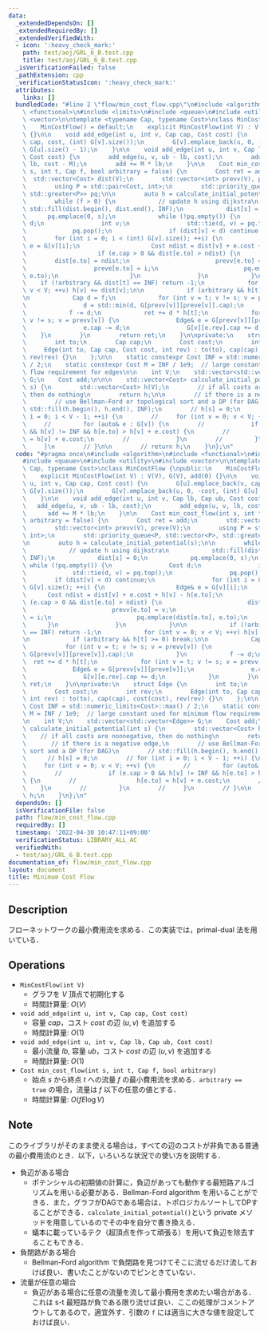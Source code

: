 ```yaml
---
data:
  _extendedDependsOn: []
  _extendedRequiredBy: []
  _extendedVerifiedWith:
  - icon: ':heavy_check_mark:'
    path: test/aoj/GRL_6_B.test.cpp
    title: test/aoj/GRL_6_B.test.cpp
  _isVerificationFailed: false
  _pathExtension: cpp
  _verificationStatusIcon: ':heavy_check_mark:'
  attributes:
    links: []
  bundledCode: "#line 2 \"flow/min_cost_flow.cpp\"\n#include <algorithm>\n#include\
    \ <functional>\n#include <limits>\n#include <queue>\n#include <utility>\n#include\
    \ <vector>\n\ntemplate <typename Cap, typename Cost>\nclass MinCostFlow {\npublic:\n\
    \    MinCostFlow() = default;\n    explicit MinCostFlow(int V) : V(V), G(V), add(0)\
    \ {}\n\n    void add_edge(int u, int v, Cap cap, Cost cost) {\n        G[u].emplace_back(v,\
    \ cap, cost, (int) G[v].size());\n        G[v].emplace_back(u, 0, -cost, (int)\
    \ G[u].size() - 1);\n    }\n\n    void add_edge(int u, int v, Cap lb, Cap ub,\
    \ Cost cost) {\n        add_edge(u, v, ub - lb, cost);\n        add_edge(u, v,\
    \ lb, cost - M);\n        add += M * lb;\n    }\n\n    Cost min_cost_flow(int\
    \ s, int t, Cap f, bool arbitrary = false) {\n        Cost ret = add;\n      \
    \  std::vector<Cost> dist(V);\n        std::vector<int> prevv(V), preve(V);\n\
    \        using P = std::pair<Cost, int>;\n        std::priority_queue<P, std::vector<P>,\
    \ std::greater<P>> pq;\n\n        auto h = calculate_initial_potential(s);\n\n\
    \        while (f > 0) {\n            // update h using dijkstra\n           \
    \ std::fill(dist.begin(), dist.end(), INF);\n            dist[s] = 0;\n      \
    \      pq.emplace(0, s);\n            while (!pq.empty()) {\n                Cost\
    \ d;\n                int v;\n                std::tie(d, v) = pq.top();\n   \
    \             pq.pop();\n                if (dist[v] < d) continue;\n        \
    \        for (int i = 0; i < (int) G[v].size(); ++i) {\n                    Edge&\
    \ e = G[v][i];\n                    Cost ndist = dist[v] + e.cost + h[v] - h[e.to];\n\
    \                    if (e.cap > 0 && dist[e.to] > ndist) {\n                \
    \        dist[e.to] = ndist;\n                        prevv[e.to] = v;\n     \
    \                   preve[e.to] = i;\n                        pq.emplace(dist[e.to],\
    \ e.to);\n                    }\n                }\n            }\n\n        \
    \    if (!arbitrary && dist[t] == INF) return -1;\n            for (int v = 0;\
    \ v < V; ++v) h[v] += dist[v];\n\n            if (arbitrary && h[t] >= 0) break;\n\
    \n            Cap d = f;\n            for (int v = t; v != s; v = prevv[v]) {\n\
    \                d = std::min(d, G[prevv[v]][preve[v]].cap);\n            }\n\
    \            f -= d;\n            ret += d * h[t];\n            for (int v = t;\
    \ v != s; v = prevv[v]) {\n                Edge& e = G[prevv[v]][preve[v]];\n\
    \                e.cap -= d;\n                G[v][e.rev].cap += d;\n        \
    \    }\n        }\n        return ret;\n    }\n\nprivate:\n    struct Edge {\n\
    \        int to;\n        Cap cap;\n        Cost cost;\n        int rev;\n   \
    \     Edge(int to, Cap cap, Cost cost, int rev) : to(to), cap(cap), cost(cost),\
    \ rev(rev) {}\n    };\n\n    static constexpr Cost INF = std::numeric_limits<Cost>::max()\
    \ / 2;\n    static constexpr Cost M = INF / 1e9;  // large constant used for minimum\
    \ flow requirement for edges\n\n    int V;\n    std::vector<std::vector<Edge>>\
    \ G;\n    Cost add;\n\n\n    std::vector<Cost> calculate_initial_potential(int\
    \ s) {\n        std::vector<Cost> h(V);\n        // if all costs are nonnegative,\
    \ then do nothing\n        return h;\n\n        // if there is a negative edge,\n\
    \        // use Bellman-Ford or topological sort and a DP (for DAG)\n        //\
    \ std::fill(h.begin(), h.end(), INF);\n        // h[s] = 0;\n        // for (int\
    \ i = 0; i < V - 1; ++i) {\n        //     for (int v = 0; v < V; ++v) {\n   \
    \     //         for (auto& e : G[v]) {\n        //             if (e.cap > 0\
    \ && h[v] != INF && h[e.to] > h[v] + e.cost) {\n        //                 h[e.to]\
    \ = h[v] + e.cost;\n        //             }\n        //         }\n        //\
    \     }\n        // }\n\n        // return h;\n    }\n};\n"
  code: "#pragma once\n#include <algorithm>\n#include <functional>\n#include <limits>\n\
    #include <queue>\n#include <utility>\n#include <vector>\n\ntemplate <typename\
    \ Cap, typename Cost>\nclass MinCostFlow {\npublic:\n    MinCostFlow() = default;\n\
    \    explicit MinCostFlow(int V) : V(V), G(V), add(0) {}\n\n    void add_edge(int\
    \ u, int v, Cap cap, Cost cost) {\n        G[u].emplace_back(v, cap, cost, (int)\
    \ G[v].size());\n        G[v].emplace_back(u, 0, -cost, (int) G[u].size() - 1);\n\
    \    }\n\n    void add_edge(int u, int v, Cap lb, Cap ub, Cost cost) {\n     \
    \   add_edge(u, v, ub - lb, cost);\n        add_edge(u, v, lb, cost - M);\n  \
    \      add += M * lb;\n    }\n\n    Cost min_cost_flow(int s, int t, Cap f, bool\
    \ arbitrary = false) {\n        Cost ret = add;\n        std::vector<Cost> dist(V);\n\
    \        std::vector<int> prevv(V), preve(V);\n        using P = std::pair<Cost,\
    \ int>;\n        std::priority_queue<P, std::vector<P>, std::greater<P>> pq;\n\
    \n        auto h = calculate_initial_potential(s);\n\n        while (f > 0) {\n\
    \            // update h using dijkstra\n            std::fill(dist.begin(), dist.end(),\
    \ INF);\n            dist[s] = 0;\n            pq.emplace(0, s);\n           \
    \ while (!pq.empty()) {\n                Cost d;\n                int v;\n   \
    \             std::tie(d, v) = pq.top();\n                pq.pop();\n        \
    \        if (dist[v] < d) continue;\n                for (int i = 0; i < (int)\
    \ G[v].size(); ++i) {\n                    Edge& e = G[v][i];\n              \
    \      Cost ndist = dist[v] + e.cost + h[v] - h[e.to];\n                    if\
    \ (e.cap > 0 && dist[e.to] > ndist) {\n                        dist[e.to] = ndist;\n\
    \                        prevv[e.to] = v;\n                        preve[e.to]\
    \ = i;\n                        pq.emplace(dist[e.to], e.to);\n              \
    \      }\n                }\n            }\n\n            if (!arbitrary && dist[t]\
    \ == INF) return -1;\n            for (int v = 0; v < V; ++v) h[v] += dist[v];\n\
    \n            if (arbitrary && h[t] >= 0) break;\n\n            Cap d = f;\n \
    \           for (int v = t; v != s; v = prevv[v]) {\n                d = std::min(d,\
    \ G[prevv[v]][preve[v]].cap);\n            }\n            f -= d;\n          \
    \  ret += d * h[t];\n            for (int v = t; v != s; v = prevv[v]) {\n   \
    \             Edge& e = G[prevv[v]][preve[v]];\n                e.cap -= d;\n\
    \                G[v][e.rev].cap += d;\n            }\n        }\n        return\
    \ ret;\n    }\n\nprivate:\n    struct Edge {\n        int to;\n        Cap cap;\n\
    \        Cost cost;\n        int rev;\n        Edge(int to, Cap cap, Cost cost,\
    \ int rev) : to(to), cap(cap), cost(cost), rev(rev) {}\n    };\n\n    static constexpr\
    \ Cost INF = std::numeric_limits<Cost>::max() / 2;\n    static constexpr Cost\
    \ M = INF / 1e9;  // large constant used for minimum flow requirement for edges\n\
    \n    int V;\n    std::vector<std::vector<Edge>> G;\n    Cost add;\n\n\n    std::vector<Cost>\
    \ calculate_initial_potential(int s) {\n        std::vector<Cost> h(V);\n    \
    \    // if all costs are nonnegative, then do nothing\n        return h;\n\n \
    \       // if there is a negative edge,\n        // use Bellman-Ford or topological\
    \ sort and a DP (for DAG)\n        // std::fill(h.begin(), h.end(), INF);\n  \
    \      // h[s] = 0;\n        // for (int i = 0; i < V - 1; ++i) {\n        //\
    \     for (int v = 0; v < V; ++v) {\n        //         for (auto& e : G[v]) {\n\
    \        //             if (e.cap > 0 && h[v] != INF && h[e.to] > h[v] + e.cost)\
    \ {\n        //                 h[e.to] = h[v] + e.cost;\n        //         \
    \    }\n        //         }\n        //     }\n        // }\n\n        // return\
    \ h;\n    }\n};\n"
  dependsOn: []
  isVerificationFile: false
  path: flow/min_cost_flow.cpp
  requiredBy: []
  timestamp: '2022-04-30 10:47:11+09:00'
  verificationStatus: LIBRARY_ALL_AC
  verifiedWith:
  - test/aoj/GRL_6_B.test.cpp
documentation_of: flow/min_cost_flow.cpp
layout: document
title: Minimum Cost Flow
---
```


## Description

フローネットワークの最小費用流を求める．この実装では，primal-dual 法を用いている．

## Operations

- `MinCostFlow(int V)`
    - グラフを $V$ 頂点で初期化する
    - 時間計算量: $O(V)$
- `void add_edge(int u, int v, Cap cap, Cost cost)`
    - 容量 $cap$，コスト $cost$ の辺 $(u, v)$ を追加する
    - 時間計算量: $O(1)$
- `void add_edge(int u, int v, Cap lb, Cap ub, Cost cost)`
    - 最小流量 $lb$, 容量 $ub$，コスト $cost$ の辺 $(u, v)$ を追加する
    - 時間計算量: $O(1)$
- `Cost min_cost_flow(int s, int t, Cap f, bool arbitrary)`
    - 始点 $s$ から終点 $t$ への流量 $f$ の最小費用流を求める．`arbitrary == true` の場合，流量は $f$ 以下の任意の値とする．
    - 時間計算量: $O(fE\log V)$

## Note

このライブラリがそのまま使える場合は，すべての辺のコストが非負である普通の最小費用流のとき．以下，いろいろな状況での使い方を説明する．

- 負辺がある場合
    - ポテンシャルの初期値の計算に，負辺があっても動作する最短路アルゴリズムを用いる必要がある．Bellman-Ford algorithm を用いることができる．また，グラフがDAGである場合は，トポロジカルソートしてDPすることができる．`calculate_initial_potential()`という private メソッドを用意しているのでその中を自分で書き換える．
    - 蟻本に載っているテク（超頂点を作って頑張る）を用いて負辺を除去することもできる．
- 負閉路がある場合
    - Bellman-Ford algorithm で負閉路を見つけてそこに流せるだけ流しておけば良い．書いたことがないのでピンときていない．
- 流量が任意の場合
    - 負辺がある場合に任意の流量を流して最小費用を求めたい場合がある．これは s-t 最短路が負である限り流せば良い．ここの処理がコメントアウトしてあるので，適宜外す．引数の `f` には適当に大きな値を設定しておけば良い．